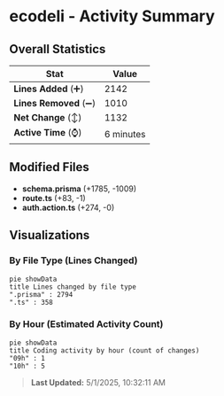 # ecodeli - Activity Summary 

## Overall Statistics

| Stat                   | Value                                                             |
| ---------------------- | ----------------------------------------------------------------- |
| **Lines Added** (➕)   | 2142                                          |
| **Lines Removed** (➖) | 1010                                        |
| **Net Change** (↕)    | 1132                |
| **Active Time** (⌚)   | 6 minutes |


## Modified Files
- **schema.prisma** (+1785, -1009)
- **route.ts** (+83, -1)
- **auth.action.ts** (+274, -0)

## Visualizations

### By File Type (Lines Changed)

```mermaid
pie showData
title Lines changed by file type
".prisma" : 2794
".ts" : 358
```

### By Hour (Estimated Activity Count)

```mermaid
pie showData
title Coding activity by hour (count of changes)
"09h" : 1
"10h" : 5
```


> **Last Updated:** 5/1/2025, 10:32:11 AM